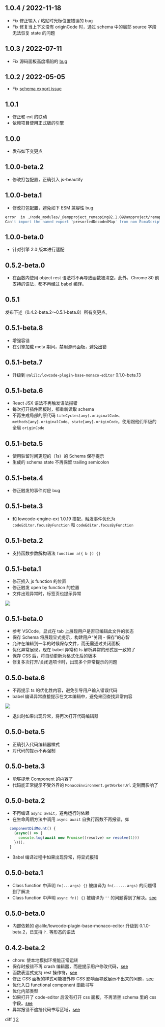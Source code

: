 ## 1.0.4 / 2022-11-18

- Fix 修正输入 / 粘贴时光标位置错误的 bug
- Fix 修复当上下文没有 originCode 时，通过 schema 中的局部 source 字段无法恢复 state 的问题

## 1.0.3 / 2022-07-11

- Fix 源码面板高度塌陷的 [bug](https://github.com/alibaba/lowcode-engine/issues/803)

## 1.0.2 / 2022-05-05

* Fix [schema export issue](https://github.com/alibaba/lowcode-engine/issues/416)

## 1.0.1

- 修正和 ext 的联动
- 依赖项目使用正式版的引擎

## 1.0.0

- 发布如下变更点

## 1.0.0-beta.2

- 修改打包配置，正确引入 js-beautify

## 1.0.0-beta.1

- 修改打包配置，避免如下 ESM 兼容性 bug

```bash
error  in ./node_modules/_@ampproject_remapping@2.1.0@@ampproject/remapping/dist/remapping.mjs
Can't import the named export 'presortedDecodedMap' from non EcmaScript module (only default export is available)
```

## 1.0.0-beta.0

- 针对引擎 2.0 版本进行适配

## 0.5.2-beta.0

- 在函数内使用 object rest 语法将不再导致函数被清空，此外，Chrome 80 前支持的语法，都不再经过 babel 编译。

## 0.5.1

发布下述（0.4.2-beta.2～0.5.1-beta.8）所有变更点。

## 0.5.1-beta.8

- 增强容错
- 在引擎加载 meta 期间，禁用源码面板，避免出错

## 0.5.1-beta.7

- 升级到 `@alilc/lowcode-plugin-base-monaco-editor` 0.1.0-beta.13

## 0.5.1-beta.6

- React JSX 语法不再触发语法报错
- 每次打开插件面板时，都重新读取 schema
- 不再生成局部的原代码 `lifeCycles[any].originalCode`、`methods[any].originalCode`、`state[any].originCode`，使用跟他们平级的全局 `originCode`

## 0.5.1-beta.5

- 使用驻留时间更短的（1s）的 Schema 保存提示
- 生成的 schema state 不再保留 trailing semicolon

## 0.5.1-beta.4

- 修正触发的事件对应 bug

## 0.5.1-beta.3

- 和 lowcode-engine-ext 1.0.19 搭配，触发事件优化为 `codeEditor.focusByFunction` 和 `codeEditor.focusByFunction`

## 0.5.1-beta.2

- 支持函数参数解构语法 `function a({ b }) {}`

## 0.5.1-beta.1

- 修正插入 js function 的位置
- 修正触发 open by function 的位置
- 文件出现异常时，标签页也提示异常

![](https://img.alicdn.com/imgextra/i3/O1CN017Jibhw1qaXqfTWYpw_!!6000000005512-2-tps-2372-1542.png)

## 0.5.1-beta.0

- 参考 VSCode，显式在 tab 上展现用户是否已编辑此文件的状态
- 保存 Schema 将展现显式提示，构建用户“关闭 - 保存”的心智
- 允许在编辑到一半的时候保存文件，而无需通过关闭面板
- 优化异常展现，现在 babel 异常和 ts 解析异常的形式是一致的了
- 保存 CSS 后，将自动更新为格式化后的版本
- 修复多次打开/关闭选项卡时，出现多个异常提示的问题

## 0.5.0-beta.6

- 不再提示 ts 的优化性内容，避免引导用户输入错误代码
- babel 编译异常直接提示在文本编辑中，避免来回查找异常内容

![](https://img.alicdn.com/imgextra/i3/O1CN01aEB25S1CPTeG5Qk54_!!6000000000073-2-tps-1196-1544.png)

- 退出时如果出现异常，将再次打开代码编辑器

## 0.5.0-beta.5

- 正确引入代码编辑器样式
- 对代码的提示不再强制

## 0.5.0-beta.3

- 能够提示 Component 的内容了
- 代码能正常提示不受外界的 `MonacoEnvironment.getWorkerUrl` 定制而影响了

## 0.5.0-beta.2

- 不再编译 `async await`，避免运行时依赖
- 在生命周期方法中调用 `async await` 自执行函数不再报错，如

```javascript
  componentDidMount() {
    (async() => {
      console.log(await new Promise((resolve) => resolve(1)))
    })();
  }
```

- Babel 编译过程中如果出现异常，将显式报错

## 0.5.0-beta.1

- Class function 中声明 `fn(...args) {}` 被编译为 `fn(......args)` 的问题得到了解决
- Class function 中声明 `async fn() {}` 被编译为 `''` 的问题得到了解决。[see](http://gitlab.alibaba-inc.com/ali-lowcode/ali-lowcode-engine/issues/113323)

## 0.5.0-beta.0

- 内部依赖的 @alilc/lowcode-plugin-base-monaco-editor 升级到 0.1.0-beta.2，已支持 `?.` 等形态的语法

## 0.4.2-beta.2

- chore: 使本地模拟环境能正常运转
- 保存时报错不再 crash 编辑器，而是提示用户修改代码，[see](http://gitlab.alibaba-inc.com/ali-lowcode/ali-lowcode-engine/issues/112997)
- 函数表达式支持 rest 操作符，[see](http://gitlab.alibaba-inc.com/ali-lowcode/ali-lowcode-engine/issues/112997)
- 修正 CSS 面板的样式可能被外界 CSS 影响而导致展示不出来的问题，[see](http://gitlab.alibaba-inc.com/ali-lowcode/ali-lowcode-engine/issues/111955)
- 优化入口 functional component 函数书写
- 优化内部类型
- 如果打开了 code-editor 后没有打开 css 面板，不再清空 schema 里的 css 字段。[see](http://gitlab.alibaba-inc.com/ali-lowcode/ali-lowcode-engine/issues/113217)
- 异常报错不遮挡代码书写区域，[see](http://gitlab.alibaba-inc.com/ali-lowcode/ali-lowcode-engine/issues/112999)

diff [1](https://code.aone.alibaba-inc.com/ali-lowcode/lowcode-plugins/codereview/7430858) [2](https://code.aone.alibaba-inc.com/ali-lowcode/lowcode-plugins/codereview/7428700)
